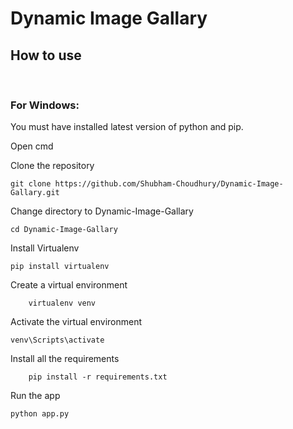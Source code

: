 # Dynamic Image Gallary
 
## **How to use**
<br>

### **For Windows:**

You must have installed latest version of python and pip.

Open cmd

Clone the repository
    
    git clone https://github.com/Shubham-Choudhury/Dynamic-Image-Gallary.git

Change directory to Dynamic-Image-Gallary
    
    cd Dynamic-Image-Gallary

Install Virtualenv
    
    pip install virtualenv

Create a virtual environment
    
        virtualenv venv

Activate the virtual environment

    venv\Scripts\activate

Install all the requirements
        
        pip install -r requirements.txt

Run the app

    python app.py



